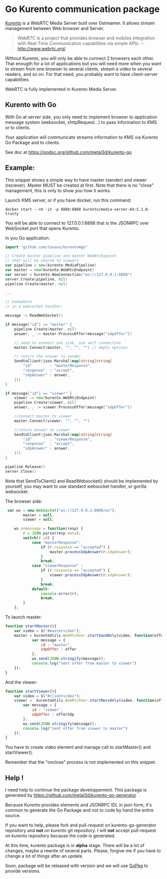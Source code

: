 Go Kurento communication package
================================

[Kurento](http://www.kurento.com/) is a WebRTC Media Server built over Gstreamer. It allows stream management between Web browser and Server.

> WebRTC is a project that provides browser and mobiles integration with Reat Time Communication capabilities via simple APIs.
> -- http://www.webrtc.org/

Without Kurento, you will only be able to connect 2 browsers each other. That enougth for a lot of applications but you will need more when you want to stream from one browser to several clients, stream a video to several readers, and so on. For that need, you probably want to have client-server capabilities.

WebRTC is fully implemented in Kurento Media Server. 

Kurento with Go
---------------

With Go at server side, you only need to implement browser to application message system (websocket, xhttpRequest...) to pass information to KMS or to clients. 

Your application will communicate streams information to KMS via Kurento Go Package and to clients.

See doc at https://godoc.org/github.com/metal3d/kurento-go

Example:
--------

This snippet shows a simple way to have master (sender) and viewer (reciever). Master MUST be created at first. Note that there is no "close" management, this is only to show you how it works.

Launch KMS server, or if you have docker, run this command:
    
    docker start --rm -it -p 8888:8888 kurento/media-server-64:5.1.0-trusty

You will be able to connect to 127.0.0.1:8888 that is the JSONRPC over WebSocket port that opens Kurento.

In you Go application:

```go
import "github.com/tavanx/kurento4go"

// Create master pipeline and master WebRtcEnpoint
// that will be shared to viewers
var pipeline = new(kurento.MediaPipeline)
var master = new(kurento.WebRtcEndpoint)
var server = kurento.NewConnection("ws://127.0.0.1:8888")
server.Create(pipeline, nil)
pipeline.Create(master, nil)

...

// Somewhere 
// in a websocket handler:

message := ReadWebSocket()

if message["id"] == "master" {
    pipeline.Create(master, nil)
    answer, _ := master.ProcessOffer(message["sdpOffer"])

    // need to connect one sink, use self connection
    master.Connect(master, "", "", "") // empty options

    // return the answer to sender
    SendtoClient(json.Marshal(map[string]string{
        "id"        : "masterResponse",
        "response"  : "accept",
        "sdpAnswer" : answer,
    }))
}

if message["id"] == "viewer" {
    viewer := new(kurento.WebRtcEndpoint)
    pipeline.Create(viewer, nil)
    answer, _ := viewer.ProcessOffer(message["sdpOffer"])

    //connect master to viewer
    master.Connect(viewer, "", "", "")

    //return answer to viewer
    SendtoClient(json.Marshal(map[string]string{
        "id"        : "viewerResponse",
        "response"  : "accept",
        "sdpAnswer" : answer,
    }))
}

pipeline.Release()
server.Close()
```

Note that SendToClient() and ReadWebsocket() should be implemented by yourself, you may want to use standard websocket handler, or gorilla websocket.

The browser side:

```javascript
 var ws = new WebSocket("ws://127.0.0.1:8000/ws"),
        master = null,
        viewer = null;

    ws.onmessage = function(resp) {
        r = JSON.parse(resp.data);
        switch(r.id) {
            case "masterResponse":
                if (r.response == "accepted") {
                    master.processSdpAnswer(r.sdpAnswer);
                }
                break;
            case "viewerResponse" :
                if (r.response == "accepted") {
                    viewer.processSdpAnswer(r.sdpAnswer);
                }
                break;
            default:
                console.error(r);
                break;
        }
    };

```

To launch master:

```javascript
function startMaster(){
    var video = $("#mastervideo");
    master = kurentoUtils.WebRtcPeer.startSendOnly(video, function(offer){
            var message = {
                id : "master",
                sdpOffer : offer
            };
            ws.send(JSON.stringify(message));
            console.log("sent offer from master to viewer")
    });
}

```

And the viewer:

```javascript
function startViewer(){
    var video = $("#clientvideo");
    viewer =  kurentoUtils.WebRtcPeer.startRecvOnly(video, function(offerSdp) {
        var message = {
            id : 'viewer',
            sdpOffer : offerSdp
        };
        ws.send(JSON.stringify(message));
        console.log("sent offer from viewer to master")
    });
}
```

You have to create video element and manage call to startMaster() and startViewer().

Remember that the "onclose" process is not implemented on this snippet.

Help !
------

I need help to continue the package developpement. This package is generated by https://github.com/metal3d/kurento-go-generator

Because Kurento provides elements and JSONRPC IDL in json form, it's common to generate the Go Package and not to code by hand the entire source.

If you want to help, please fork and pull-request on kurento-go-generator repository and **not** on kurento git repository. I will **not** accept pull-request on kurento repository because the code is generated.

At this time, kurento package is in **alpha** stage. There will be a lot of changes, maybe a rewrite of several parts. Please, forgive me if you have to change a lot of things after an update.

Soon, package will be released with version and we will use [GoPkg](http://labix.org/gopkg.in) to provide versions.



